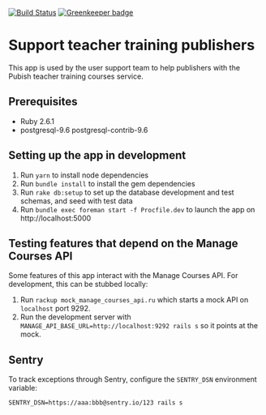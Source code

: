 [![Build Status](https://dfe-ssp.visualstudio.com/Become-A-Teacher/_apis/build/status/Find/manage-courses-support?branchName=master)](https://dfe-ssp.visualstudio.com/Become-A-Teacher/_build/latest?definitionId=47&branchName=master) [![Greenkeeper badge](https://badges.greenkeeper.io/DFE-Digital/manage-courses-support.svg)](https://greenkeeper.io/)

# Support teacher training publishers

This app is used by the user support team to help publishers with the Pubish teacher training courses service.

## Prerequisites

- Ruby 2.6.1
- postgresql-9.6 postgresql-contrib-9.6

## Setting up the app in development

1. Run `yarn` to install node dependencies
2. Run `bundle install` to install the gem dependencies
3. Run `rake db:setup` to set up the database development and test schemas, and seed with test data
4. Run `bundle exec foreman start -f Procfile.dev` to launch the app on http://localhost:5000

## Testing features that depend on the Manage Courses API

Some features of this app interact with the Manage Courses API. For development, this can be stubbed locally:

1. Run `rackup mock_manage_courses_api.ru` which starts a mock API on `localhost` port 9292.
2. Run the development server with `MANAGE_API_BASE_URL=http://localhost:9292 rails s` so it points at the mock.

## Sentry

To track exceptions through Sentry, configure the `SENTRY_DSN` environment variable:

```
SENTRY_DSN=https://aaa:bbb@sentry.io/123 rails s
```
